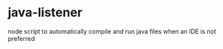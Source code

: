 # java-listener
node script to automatically compile and run java files when an IDE is not preferred
